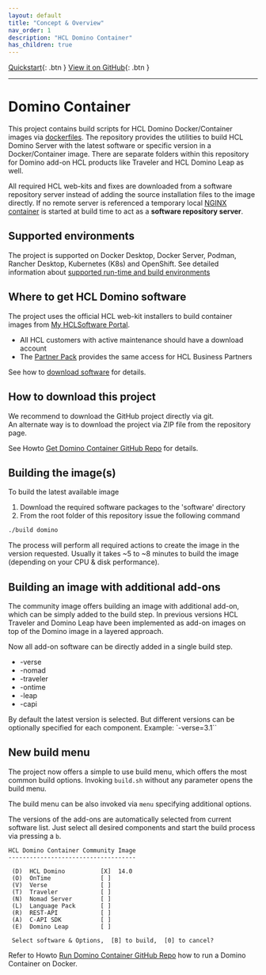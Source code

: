 ```yaml
---
layout: default
title: "Concept & Overview"
nav_order: 1
description: "HCL Domino Container"
has_children: true
---
```


[Quickstart](quickstart.md){: .btn }
[View it on GitHub](https://github.com/HCL-TECH-SOFTWARE/domino-container){: .btn }

---

# Domino Container

This project contains build scripts for HCL Domino Docker/Container images via [dockerfiles](https://docs.docker.com/engine/reference/builder/).
The repository provides the utilities to build HCL Domino Server with the latest software or specific version in a Docker/Container image.
There are separate folders within this repository for Domino add-on HCL products like Traveler and HCL Domino Leap as well.

All required HCL web-kits and fixes are downloaded from a software repository server instead of adding the source installation files to the image directly.
If no remote server is referenced a temporary local [NGINX container](https://hub.docker.com/_/nginx) is started at build time to act as a **software repository server**.

## Supported environments

The project is supported on Docker Desktop, Docker Server, Podman, Rancher Desktop, Kubernetes (K8s) and OpenShift.
See detailed information about [supported run-time and build environments](concept_environments.md)

## Where to get HCL Domino software

The project uses the official HCL web-kit installers to build container images from [My HCLSoftware Portal](https://my.hcltechsw.com/).

- All HCL customers with active maintenance should have a download account 
- The [Partner Pack](https://www.hcltechsw.com/resources/partner-connect/resources/partner-pack) provides the same access for HCL Business Partners

See how to [download software](howto_download-software.md) for details.

## How to download this project

We recommend to download the GitHub project directly via git.  
An alternate way is to download the project via ZIP file from the repository page.

See Howto [Get Domino Container GitHub Repo](howto_github.md) for details.

## Building the image(s)

To build the latest available image

1. Download the required software packages to the 'software' directory
2. From the root folder of this repository issue the following command

```bash
./build domino
```

The process will perform all required actions to create the image in the version requested. Usually it takes ~5 to ~8 minutes to build the image (depending on your CPU & disk performance).


## Building an image with additional add-ons

The community image offers building an image with additional add-on, which can be simply added to the build step. In previous versions HCL Traveler and Domino Leap have been implemented as add-on images on top of the Domino image in a layered approach.

Now all add-on software can be directly added in a single build step.

* -verse
* -nomad
* -traveler
* -ontime
* -leap
* -capi

By default the latest version is selected. But different versions can be optionally specified for each component. Example: `-verse=3.1``


## New build menu

The project now offers a simple to use build menu, which offers the most common build options.
Invoking `build.sh` without any parameter opens the build menu.

The build menu can be also invoked via `menu` specifying additional options.

The versions of the add-ons are automatically selected from current software list.
Just select all desired components and start the build process via pressing a `b`.


```
HCL Domino Container Community Image
------------------------------------

 (D)  HCL Domino          [X]  14.0
 (O)  OnTime              [ ]
 (V)  Verse               [ ]
 (T)  Traveler            [ ]
 (N)  Nomad Server        [ ]
 (L)  Language Pack       [ ]
 (R)  REST-API            [ ]
 (A)  C-API SDK           [ ]
 (E)  Domino Leap         [ ]

 Select software & Options,  [B] to build,  [0] to cancel?

```


Refer to Howto [Run Domino Container GitHub Repo](run_docker.md) how to run a Domino Container on Docker.
